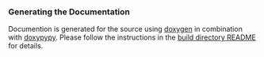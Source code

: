 ### Generating the Documentation

Documention is generated for the source using [doxygen] in combination with [doxypypy]. Please follow the instructions
in the [build directory README](../build) for details.

[doxygen]:http://www.stack.nl/~dimitri/doxygen
[doxypypy]:https://github.com/Feneric/doxypypy
